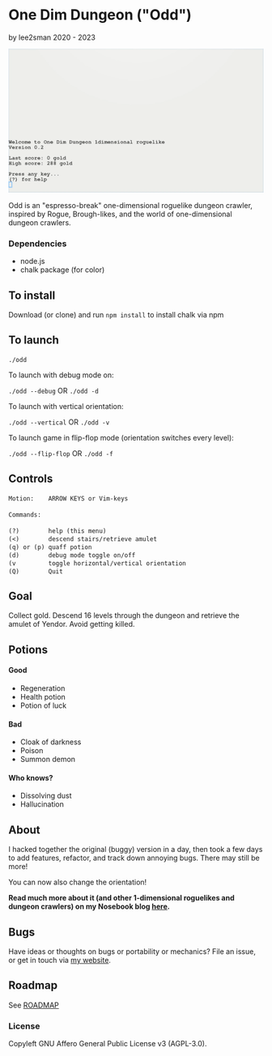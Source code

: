# One Dim Dungeon ("Odd")

by lee2sman 2020 - 2023

![One dim dungeon](gameplay.gif)  

Odd is an "espresso-break" one-dimensional roguelike dungeon crawler, inspired by Rogue, Brough-likes, and the world of one-dimensional dungeon crawlers.

### Dependencies

- node.js
- chalk package (for color)

## To install

Download (or clone) and run ```npm install``` to install chalk via npm 

## To launch

```
./odd
```

To launch with debug mode on:

```./odd --debug``` OR ```./odd -d```

To launch with vertical orientation:

```./odd --vertical``` OR ```./odd -v```

To launch game in flip-flop mode (orientation switches every level):

```./odd --flip-flop``` OR ```./odd -f```

## Controls

```
Motion:    ARROW KEYS or Vim-keys

Commands:

(?)        help (this menu)
(<)        descend stairs/retrieve amulet
(q) or (p) quaff potion
(d)        debug mode toggle on/off
(v         toggle horizontal/vertical orientation
(Q)        Quit
```

## Goal

Collect gold. Descend 16 levels through the dungeon and retrieve the amulet of Yendor. Avoid getting killed.

## Potions

#### Good 
- Regeneration 
- Health potion
- Potion of luck

#### Bad 
- Cloak of darkness 
- Poison
- Summon demon

#### Who knows?
- Dissolving dust
- Hallucination

## About 

I hacked together the original (buggy) version in a day, then took a few days to add features, refactor, and track down annoying bugs. There may still be more!

You can now also change the orientation!

**Read much more about it (and other 1-dimensional roguelikes and dungeon crawlers) on my Nosebook blog [here](http://leetusman.com/nosebook/one-dimensional-dungeons).**

## Bugs

Have ideas or thoughts on bugs or portability or mechanics? File an issue, or get in touch via [my website](https://leetusman.com).

## Roadmap

See [ROADMAP](ROADMAP.md)

### License

Copyleft GNU Affero General Public License v3 (AGPL-3.0).
